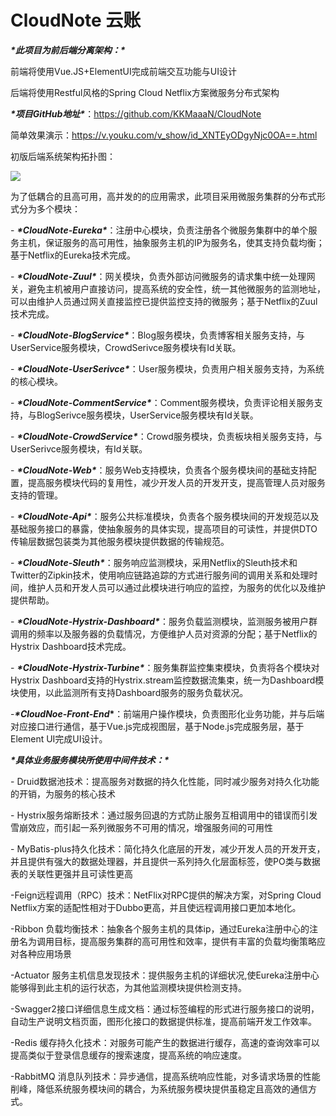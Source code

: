 # **CloudNote  云账**

***\*此项目为前后端分离架构：\****

前端将使用Vue.JS+ElementUI完成前端交互功能与UI设计

后端将使用Restful风格的Spring Cloud Netflix方案微服务分布式架构

***\*项目GitHub地址\****：https://github.com/KKMaaaN/CloudNote

简单效果演示：https://v.youku.com/v_show/id_XNTEyODgyNjc0OA==.html

初版后端系统架构拓扑图：

![](http://m.qpic.cn/psc?/V10Jvq4A4JXCnv/45NBuzDIW489QBoVep5mcZJuI6XUguZb1x4WJTZVz930VJTVkvTLV0qPaIr5qeYRs6D2BDwHxG053aRKp47DzqSIJ0vZ4ChKRNueiENOMtM!/b&bo=bQN3BAAAAAABFy0!&rf=viewer_4)



为了低耦合的且高可用，高并发的的应用需求，此项目采用微服务集群的分布式形式分为多个模块：

\- ***\*CloudNote-Eureka\****：注册中心模块，负责注册各个微服务集群中的单个服务主机，保证服务的高可用性，抽象服务主机的IP为服务名，使其支持负载均衡；基于Netflix的Eureka技术完成。

\- ***\*CloudNote-Zuul\****：网关模块，负责外部访问微服务的请求集中统一处理网关，避免主机被用户直接访问，提高系统的安全性，统一其他微服务的监测地址，可以由维护人员通过网关直接监控已提供监控支持的微服务；基于Netflix的Zuul技术完成。

\- ***\*CloudNote-BlogService\****：Blog服务模块，负责博客相关服务支持，与UserService服务模块，CrowdSerivce服务模块有Id关联。

\- ***\*CloudNote-UserSerivce\****：User服务模块，负责用户相关服务支持，为系统的核心模块。

\- ***\*CloudNote-CommentService\****：Comment服务模块，负责评论相关服务支持，与BlogSerivce服务模块，UserService服务模块有Id关联。

\- ***\*CloudNote-CrowdService\****：Crowd服务模块，负责板块相关服务支持，与UserSerivce服务模块，有Id关联。

\- ***\*CloudNote-Web\****：服务Web支持模块，负责各个服务模块间的基础支持配置，提高服务模块代码的复用性，减少开发人员的开发开支，提高管理人员对服务支持的管理。

\- ***\*CloudNote-Api\****：服务公共标准模块，负责各个服务模块间的开发规范以及基础服务接口的暴露，使抽象服务的具体实现，提高项目的可读性，并提供DTO传输层数据包装类为其他服务模块提供数据的传输规范。

\- ***\*CloudNote-Sleuth\****：服务响应监测模块，采用Netflix的Sleuth技术和Twitter的Zipkin技术，使用响应链路追踪的方式进行服务间的调用关系和处理时间，维护人员和开发人员可以通过此模块进行响应的监控，为服务的优化以及维护提供帮助。

\- ***\*CloudNote-Hystrix-Dashboard\****：服务负载监测模块，监测服务被用户群调用的频率以及服务器的负载情况，方便维护人员对资源的分配；基于Netflix的Hystrix Dashboard技术完成。

\- ***\*CloudNote-Hystrix-Turbine\****：服务集群监控集束模块，负责将各个模块对Hystrix Dashboard支持的Hystrix.stream监控数据流集束，统一为Dashboard模块使用，以此监测所有支持Dashboard服务的服务负载状况。

-***\*CloudNoe-Front-End*\***：前端用户操作模块，负责图形化业务功能，并与后端对应接口进行通信，基于Vue.js完成视图层，基于Node.js完成服务层，基于Element UI完成UI设计。

***\*具体业务服务模块所使用中间件技术：\****

\- Druid数据池技术：提高服务对数据的持久化性能，同时减少服务对持久化功能的开销，为服务的核心技术

\- Hystrix服务熔断技术：通过服务回退的方式防止服务互相调用中的错误而引发雪崩效应，而引起一系列微服务不可用的情况，增强服务间的可用性

\- MyBatis-plus持久化技术：简化持久化底层的开发，减少开发人员的开发开支，并且提供有强大的数据处理器，并且提供一系列持久化层面标签，使PO类与数据表的关联性更强并且可读性更高

-Feign远程调用（RPC）技术：NetFlix对RPC提供的解决方案，对Spring Cloud Netflix方案的适配性相对于Dubbo更高，并且使远程调用接口更加本地化。

-Ribbon 负载均衡技术：抽象各个服务主机的具体ip，通过Eureka注册中心的注册名为调用目标，提高服务集群的高可用性和效率，提供有丰富的负载均衡策略应对各种应用场景

-Actuator 服务主机信息发现技术：提供服务主机的详细状况,使Eureka注册中心能够得到此主机的运行状态，为其他监测模块提供检测支持。

-Swagger2接口详细信息生成文档：通过标签编程的形式进行服务接口的说明，自动生产说明文档页面，图形化接口的数据提供标准，提高前端开发工作效率。

-Redis 缓存持久化技术：对服务可能产生的数据进行缓存，高速的查询效率可以提高类似于登录信息缓存的搜索速度，提高系统的响应速度。

-RabbitMQ 消息队列技术：异步通信，提高系统响应性能，对多请求场景的性能削峰，降低系统服务模块间的耦合，为系统服务模块提供虽稳定且高效的通信方式。